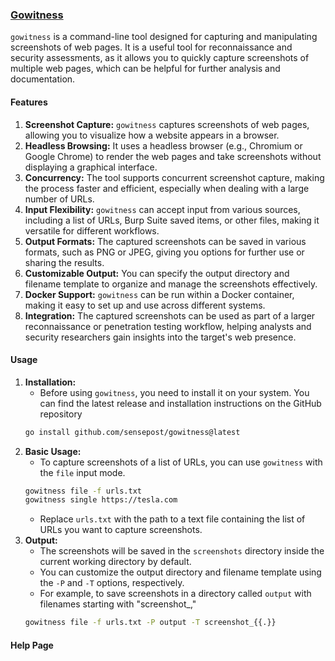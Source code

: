 ### [Gowitness](https://github.com/sensepost/gowitness)
`gowitness` is a command-line tool designed for capturing and manipulating screenshots of web pages. It is a useful tool for reconnaissance and security assessments, as it allows you to quickly capture screenshots of multiple web pages, which can be helpful for further analysis and documentation.

#### Features
1. **Screenshot Capture:** `gowitness` captures screenshots of web pages, allowing you to visualize how a website appears in a browser.
2. **Headless Browsing:** It uses a headless browser (e.g., Chromium or Google Chrome) to render the web pages and take screenshots without displaying a graphical interface.
3. **Concurrency:** The tool supports concurrent screenshot capture, making the process faster and efficient, especially when dealing with a large number of URLs.
4. **Input Flexibility:** `gowitness` can accept input from various sources, including a list of URLs, Burp Suite saved items, or other files, making it versatile for different workflows.
5. **Output Formats:** The captured screenshots can be saved in various formats, such as PNG or JPEG, giving you options for further use or sharing the results.
6. **Customizable Output:** You can specify the output directory and filename template to organize and manage the screenshots effectively.
7. **Docker Support:** `gowitness` can be run within a Docker container, making it easy to set up and use across different systems.
8. **Integration:** The captured screenshots can be used as part of a larger reconnaissance or penetration testing workflow, helping analysts and security researchers gain insights into the target's web presence.

#### Usage
1. **Installation:** 
	- Before using `gowitness`, you need to install it on your system. You can find the latest release and installation instructions on the GitHub repository
	```bash
	go install github.com/sensepost/gowitness@latest
	```  
2. **Basic Usage:** 
	- To capture screenshots of a list of URLs, you can use `gowitness` with the `file` input mode.
	```bash
	gowitness file -f urls.txt
	gowitness single https://tesla.com
	```
	- Replace `urls.txt` with the path to a text file containing the list of URLs you want to capture screenshots.
3. **Output:**
	- The screenshots will be saved in the `screenshots` directory inside the current working directory by default.
	- You can customize the output directory and filename template using the `-P` and `-T` options, respectively.
	- For example, to save screenshots in a directory called `output` with filenames starting with "screenshot_," 
	```bash
	gowitness file -f urls.txt -P output -T screenshot_{{.}}
	```

#### Help Page
